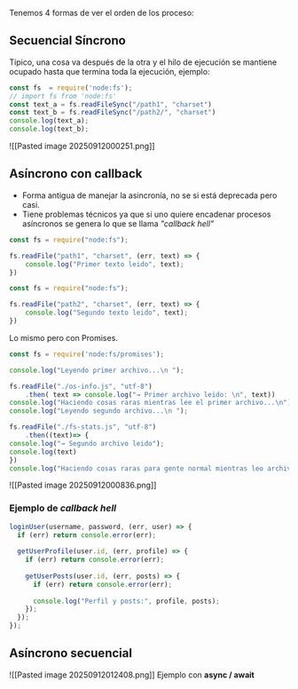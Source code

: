 Tenemos 4 formas de ver el orden de los proceso: 

## Secuencial Síncrono
Típico, una cosa va después de la otra y el hilo de ejecución se mantiene ocupado hasta que termina toda la ejecución, ejemplo: 

```js
const fs  = require('node:fs');
// import fs from 'node:fs'
const text_a = fs.readFileSync("/path1", "charset")
const text_b = fs.readFileSync("/path2/", "charset")
console.log(text_a);
console.log(text_b);
```

![[Pasted image 20250912000251.png]]
## Asíncrono con callback
* Forma antigua de manejar la asincronía, no se si está deprecada pero casi.
* Tiene problemas técnicos ya que si uno quiere encadenar  procesos asíncronos se genera lo que se llama *"callback hell"*
```js
const fs = require("node:fs");

fs.readFile("path1", "charset", (err, text) => {
	console.log("Primer texto leido", text);
})

const fs = require("node:fs");

fs.readFile("path2", "charset", (err, text) => {
	console.log("Segundo texto leido", text);
})
```

Lo mismo pero con Promises.
```js
const fs = require('node:fs/promises');

console.log("Leyendo primer archivo...\n ");

fs.readFile("./os-info.js", "utf-8")
	.then( text => console.log("→ Primer archivo leido: \n", text))
console.log("Haciendo cosas raras mientras lee el primer archivo...\n")
console.log("Leyendo segundo archivo...\n ");

fs.readFile("./fs-stats.js", "utf-8")
	.then((text)=> {
console.log("→ Segundo archivo leido");
console.log(text)
})
console.log("Haciendo cosas raras para gente normal mientras leo archivo...\n")
```
![[Pasted image 20250912000836.png]]
### Ejemplo de *callback hell*
```js 
loginUser(username, password, (err, user) => {
  if (err) return console.error(err);
  
  getUserProfile(user.id, (err, profile) => {
    if (err) return console.error(err);
    
    getUserPosts(user.id, (err, posts) => {
      if (err) return console.error(err);
      
      console.log("Perfil y posts:", profile, posts);
    });
  });
});
```


## Asíncrono secuencial

![[Pasted image 20250912012408.png]]
Ejemplo con **async / await**
